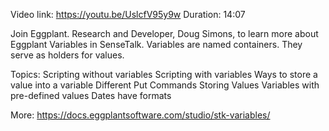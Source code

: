 Video link: https://youtu.be/UslcfV95y9w Duration: 14:07

Join Eggplant. Research and Developer, Doug Simons, to learn more about Eggplant  Variables in SenseTalk. Variables are named containers.
They serve as holders for values.  

Topics:
Scripting without variables
Scripting with variables
Ways to store a value into a variable
Different Put Commands
Storing Values
Variables with pre-defined values
Dates have formats

More: https://docs.eggplantsoftware.com/studio/stk-variables/